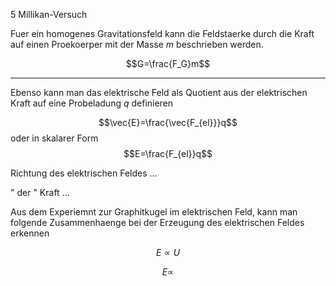 5 Millikan-Versuch

Fuer ein homogenes Gravitationsfeld kann die Feldstaerke durch die Kraft auf einen Proekoerper mit der Masse $m$ beschrieben werden.

$$G=\frac{F_G}m$$

---

Ebenso kann man das elektrische Feld als Quotient aus der elektrischen Kraft auf eine Probeladung $q$ definieren

$$\vec{E}=\frac{\vec{F_{el}}}q$$
oder in skalarer Form
$$E=\frac{F_{el}}q$$

Richtung des elektrischen Feldes ...

" der " Kraft ...

Aus dem Experiemnt zur Graphitkugel im elektrischen Feld, kann man folgende Zusammenhaenge bei der Erzeugung des elektrischen Feldes erkennen

$$E \propto U$$

$$E \propto $$
